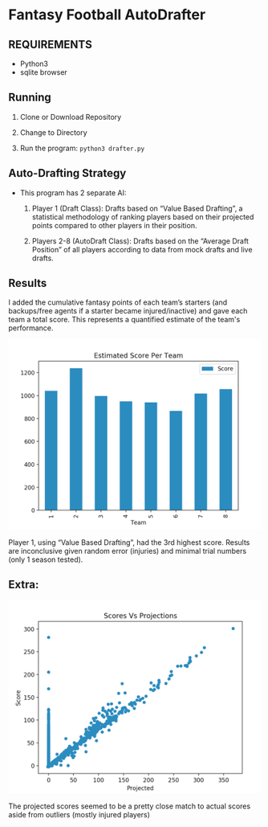 # Fantasy Football AutoDrafter

## REQUIREMENTS
- Python3
- sqlite browser

## Running
1. Clone or Download Repository

2.  Change to Directory

3.  Run the program: `python3 drafter.py`

## Auto-Drafting Strategy
- This program has 2 separate AI:

	1. Player 1 (Draft Class): Drafts based on “Value Based Drafting”, a statistical methodology of ranking players based on their projected points compared to other players in their position.
	
	2. Players 2-8 (AutoDraft Class): Drafts based on the “Average Draft Position” of all players according to data from mock drafts and live drafts.


## Results

I added the cumulative fantasy points of each team’s starters (and backups/free agents if a starter became injured/inactive) and gave each team a total score. This represents a quantified estimate of the team's performance.


![](https://github.com/shaeferd/FFDrafter/blob/master/Visualization/Team_Results.png?raw=true)

Player 1, using “Value Based Drafting”, had the 3rd highest score. Results are inconclusive given random error (injuries) and minimal trial numbers (only 1 season tested).

## Extra:
![](https://github.com/shaeferd/FFDrafter/blob/master/Visualization/Scores_V_Projections.png?raw=true)

The projected scores seemed to be a pretty close match to actual scores aside from outliers (mostly injured players)


